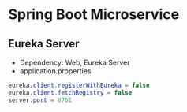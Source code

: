# Spring Boot Microservice

## Eureka Server
- Dependency: Web, Eureka Server
- application.properties
```Java
eureka.client.registerWithEureka = false
eureka.client.fetchRegistry = false
server.port = 8761
```
